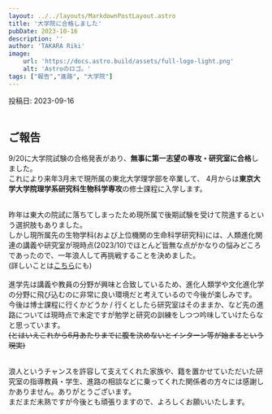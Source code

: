 ```yaml
---
layout: ../../layouts/MarkdownPostLayout.astro
title: '大学院に合格しました'
pubDate: 2023-10-16
description: ''
author: 'TAKARA Riki'
image:
    url: 'https://docs.astro.build/assets/full-logo-light.png'
    alt: 'Astroのロゴ。'
tags: ["報告","進路", "大学院"]
---
```


投稿日: 2023-09-16
<br>
<br>

## <span style="font-size: 100%;"> ご報告  </span>
9/20に大学院試験の合格発表があり、**無事に第一志望の専攻・研究室に合格**しました。
<br>
これにより来年3月末で現所属の東北大学理学部を卒業して、 4月からは**東京大学大学院理学系研究科生物科学専攻**の修士課程に入学します。<br>
<br>

昨年は東大の院試に落ちてしまったため現所属で後期試験を受けて院進するという選択肢もありました。<br>
しかし現所属先の生物学科(および上位機関の生命科学研究科)には、人類進化関連の講義や研究室が現時点(2023/10)でほとんど皆無な点がかなりの悩みどころであったので、一年浪人して再挑戦することを決めました。<br>
(詳しいことは<u>[こちら](https://vizeadmiral.hatenablog.com/entry/2023/03/15/185725)</u>にも)<br>
<br>
進学先は講義や教員の分野が興味と合致しているため、進化人類学や文化進化学の分野に飛び込むのに非常に良い環境だと考えているので今後が楽しみです。<br>
今後は博士課程に行くかどうか / 行くとしたら研究室はそのままか、など先の進路については現時点で未定ですが勉学と研究の訓練をしつつ吟味していけたらなと思っています。<br>
~~(とはいえこれから6月あたりまでに腹を決めないとインターン等が始まるという現実)~~ <br>
<br>

浪人というチャンスを許容して支えてくれた家族や、籍を置かせていただいた研究室の指導教員・学生、進路の相談などに乗ってくれた関係者の方々には感謝しかありません。ありがとうございます。<br>
まだまだ未熟ですが今後とも頑張りますので、よろしくお願いいたします。